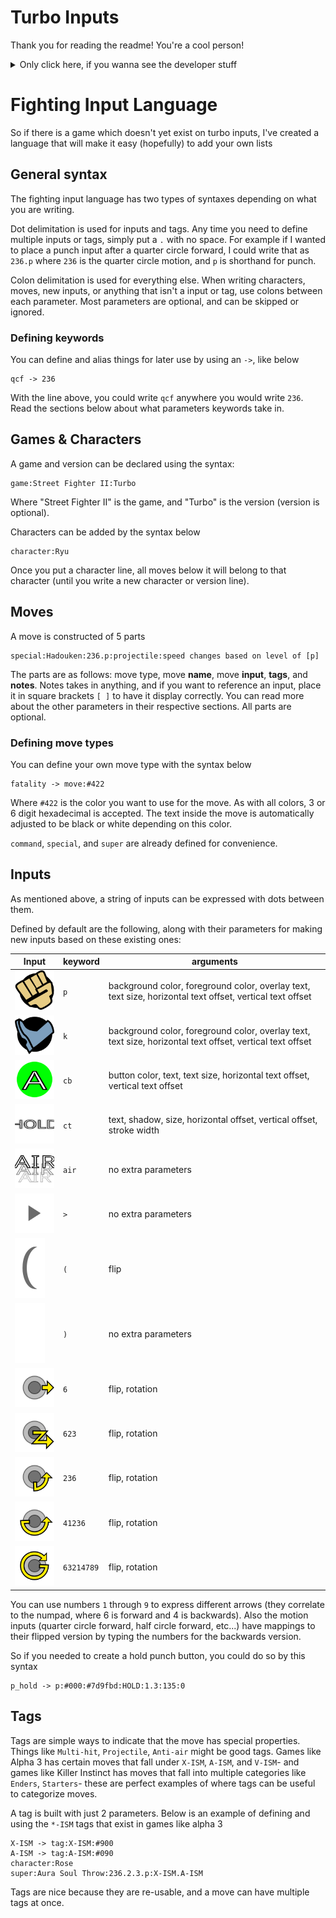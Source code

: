 # Turbo Inputs
Thank you for reading the readme! You're a cool person!

<details> <summary> Only click here, if you wanna see the developer stuff </summary>

## Developement Instructions
1. In the root directory, run `npm install` to install all the project dependencies
2. Run `npm start` to start the dev server
3. Navigate to http://localhost:9966 (or the url provided after running `npm start`)

## Developement Commands
Below are a list of commands used for developement. The logic for all the commands are in the local `package.json`
- `npm start` - starts a server hosting the webapp on localhost using budo; will live update with changes
- `npm run build` - builds a final distributable using browserify
- `npm test` - runs tests in jasmine

</details>

# Fighting Input Language
So if there is a game which doesn't yet exist on turbo inputs, I've created a language that will make it easy (hopefully) to add your own lists

## General syntax
The fighting input language has two types of syntaxes depending on what you are writing.

Dot delimitation is used for inputs and tags. Any time you need to define multiple inputs or tags, simply put a `.` with no space. For example if I wanted to place a punch input after a quarter circle forward, I could write that as `236.p` where `236` is the quarter circle motion, and `p` is shorthand for punch.

Colon delimitation is used for everything else. When writing characters, moves, new inputs, or anything that isn't a input or tag, use colons between each parameter. Most parameters are optional, and can be skipped or ignored.

### Defining keywords
You can define and alias things for later use by using an `->`, like below
```
qcf -> 236
```
With the line above, you could write `qcf` anywhere you would write `236`. Read the sections below about what parameters keywords take in.

## Games & Characters
A game and version can be declared using the syntax:
```
game:Street Fighter II:Turbo
```
Where "Street Fighter II" is the game, and "Turbo" is the version (version is optional).

Characters can be added by the syntax below
```
character:Ryu
```
Once you put a character line, all moves below it will belong to that character (until you write a new character or version line).

## Moves
A move is constructed of 5 parts
```
special:Hadouken:236.p:projectile:speed changes based on level of [p]
```
The parts are as follows: move type, move **name**, move **input**, **tags**, and **notes**. Notes takes in anything, and if you want to reference an input, place it in square brackets `[ ]` to have it display correctly. You can read more about the other parameters in their respective sections. All parts are optional.

### Defining move types
You can define your own move type with the syntax below
```
fatality -> move:#422
```
Where `#422` is the color you want to use for the move. As with all colors, 3 or 6 digit hexadecimal is accepted. The text inside the move is automatically adjusted to be black or white depending on this color.

`command`, `special`, and `super` are already defined for convenience.

## Inputs
As mentioned above, a string of inputs can be expressed with dots between them.

Defined by default are the following, along with their parameters for making new inputs based on these existing ones:

Input | keyword | arguments
--- | --- | ---
![./public/svgs/punch.svg](./public/svgs/punch.svg) | `p` | background color, foreground color, overlay text, text size, horizontal text offset, vertical text offset
![./public/svgs/kick.svg](./public/svgs/kick.svg) | `k` | background color, foreground color, overlay text, text size, horizontal text offset, vertical text offset
![./public/svgs/custom_button.svg](./public/svgs/custom_button.svg) | `cb` | button color, text, text size, horizontal text offset, vertical text offset
![./public/svgs/custom_text.svg](./public/svgs/custom_text.svg) | `ct` | text, shadow, size, horizontal offset, vertical offset, stroke width
![./public/svgs/air.svg](./public/svgs/air.svg) | `air` | no extra parameters
![./public/svgs/next.svg](./public/svgs/next.svg) | `>` | no extra parameters
![./public/svgs/left_bracket.svg](./public/svgs/left_bracket.svg) | `(` | flip
![./public/svgs/right_bracket.svg](./public/svgs/right_bracket.svg) | `)` | no extra parameters
![./public/svgs/arrow.svg](./public/svgs/arrow.svg) | `6` | flip, rotation |
![./public/svgs/dp.svg](./public/svgs/dp.svg) | `623` | flip, rotation
![./public/svgs/qc.svg](./public/svgs/qc.svg) | `236` | flip, rotation
![./public/svgs/hc.svg](./public/svgs/hc.svg) | `41236` | flip, rotation
![./public/svgs/fc.svg](./public/svgs/fc.svg) | `63214789` | flip, rotation

You can use numbers `1` through `9` to express different arrows (they correlate to the numpad, where 6 is forward and 4 is backwards). Also the motion inputs (quarter circle forward, half circle forward, etc...) have mappings to their flipped version by typing the numbers for the backwards version.

So if you needed to create a hold punch button, you could do so by this syntax
```
p_hold -> p:#000:#7d9fbd:HOLD:1.3:135:0
```

## Tags
Tags are simple ways to indicate that the move has special properties. Things like `Multi-hit`, `Projectile`, `Anti-air` might be good tags. Games like Alpha 3 has certain moves that fall under `X-ISM`, `A-ISM`, and `V-ISM`- and games like Killer Instinct has moves that fall into multiple categories like `Enders`, `Starters`- these are perfect examples of where tags can be useful to categorize moves.

A tag is built with just 2 parameters. Below is an example of defining and using the `*-ISM` tags that exist in games like alpha 3
```
X-ISM -> tag:X-ISM:#900
A-ISM -> tag:A-ISM:#090
character:Rose
super:Aura Soul Throw:236.2.3.p:X-ISM.A-ISM
```
Tags are nice because they are re-usable, and a move can have multiple tags at once.
